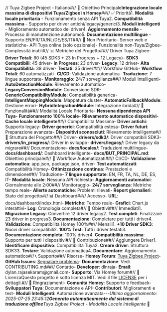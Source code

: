 // Tuya Zigbee Project - Italiano#// 🎯 Obiettivo Principale**Integrazione locale massima di dispositivi Tuya/Zigbee in Homey**##// ✅ Priorità1. **Modalità locale prioritaria** - Funzionamento senza API Tuya2. **Compatibilità massima** - Supporto per driver antichi/legacy/generici3. **Moduli intelligenti** - Miglioramento automatico dei driver4. **Aggiornamento mensile** - Processo di manutenzione autonomo5. **Documentazione multilingue** - Supporto EN/FR/TA/NL/DE/ES/IT##// 🚫 Non Prioritario- Server web e statistiche- API Tuya online (solo opzionale)- Funzionalità non-Tuya/Zigbee- Complessità inutili#// 📊 Metriche del Progetto##// Driver Tuya Zigbee- **Driver Totali**: 80 (45 SDK3 + 23 In Progress + 12 Legacy)- **SDK3 Compatibili**: 45 driver- **In Progress**: 23 driver- **Legacy**: 12 driver- **Alta Compatibilità**: 38 driver- **Testati**: 35 driver##// Workflow GitHub- **Workflow Totali**: 60 automatizzati- **CI/CD**: Validazione automatica- **Traduzione**: 7 lingue supportate- **Monitoraggio**: 24/7 sorveglianza##// Moduli Intelligenti- **AutoDetectionModule**: Rilevamento automatico- **LegacyConversionModule**: Conversione SDK- **GenericCompatibilityModule**: Compatibilità generica- **IntelligentMappingModule**: Mappatura cluster- **AutomaticFallbackModule**: Gestione errori- **HybridIntegrationModule**: Integrazione ibrida#// 🚀 Funzionalità##// Modalità Locale Prioritaria- **Nessuna dipendenza API Tuya**- **Funzionamento 100% locale**- **Rilevamento automatico dispositivi**- **Cache locale intelligente**##// Compatibilità Massima- **Driver antichi**: Supporto legacy- **Driver generici**: Compatibilità estesa- **Driver futuri**: Preparazione avanzata- **Dispositivi sconosciuti**: Rilevamento intelligente#// 📁 Struttura del Progetto##// Driver- **drivers/sdk3/**: Driver compatibili SDK3- **drivers/in_progress/**: Driver in sviluppo- **drivers/legacy/**: Driver legacy da migrare##// Documentazione- **docs/locales/**: Traduzioni multilingue- **docs/dashboard/**: Dashboard intelligente- **docs/BUT_PRINCIPAL.md**: Obiettivo principale#// 🔄 Workflow Automatizzati##// CI/CD- **Validazione automatica**: app.json, package.json, driver- **Test automatizzati**: Compatibilità Homey- **Ottimizzazione continua**: Prestazioni e dimensione##// Traduzione- **7 lingue supportate**: EN, FR, TA, NL, DE, ES, IT- **Modalità locale**: Nessuna API richiesta- **Aggiornamenti automatici**: Giornalmente alle 2:00##// Monitoraggio- **24/7 sorveglianza**: Metriche tempo reale- **Allerte automatiche**: Problemi rilevati- **Report giornalieri**: Stato del progetto#// 📊 Dashboard##// Accesso- **URL**: docs/dashboard/index.html- **Metriche**: Tempo reale- **Grafici**: Chart.js interattivi- **Log**: Cronologia completa#// 🎯 Obiettivi##// Immediati1. **Migrazione Legacy**: Convertire 12 driver legacy2. **Test completi**: Finalizzare 23 driver in progress3. **Documentazione**: Completare per tutti i driver4. **Validazione**: Compatibilità Homey 100%##// Mensili1. **+10 Driver SDK3**: Nuovi driver compatibili2. **100% Test**: Tutti i driver testati3. **Documentazione completa**: 100% driver4. **Compatibilità massima**: Supporto per tutti i dispositivi#// 🤝 Contribuzione##// Aggiungere Driver1. **Identificare dispositivo**: Compatibilità Tuya2. **Creare driver**: Struttura SDK33. **Testare**: Validazione automatica4. **Documentare**: Aggiornamento automatico#// 📞 Supporto##// Risorse- **Homey Forum**: [Tuya Zigbee Project](https://community.homey.app/)- **GitHub Issues**: [Segnalare problema](https://github.com/dlnraja/com.universaltuyazigbee.device/issues)- **Documentazione**: Vedi CONTRIBUTING.md##// Contatto- **Developer**: dlnraja- **Email**: dylan.rajasekaram@gmail.com- **Supporto**: Via Homey forum#// 📄 LicenzaQuesto progetto è sotto licenza MIT. Vedi il file [LICENSE](LICENSE) per i dettagli.#// 🙏 Ringraziamenti- **Comunità Homey**: Supporto e feedback- **Sviluppatori Tuya**: Documentazione e API- **Contributori**: Miglioramenti e test- **Moduli Intelligenti**: Automazione avanzata---*Ultimo aggiornamento: 2025-07-25 23:45:12**Generato automaticamente dal sistema di traduzione offline**Tuya Zigbee Project - Modalità Locale Intelligente* 🚀